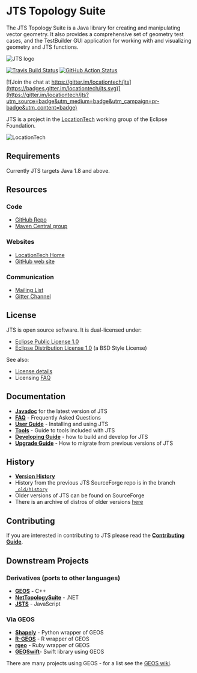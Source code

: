 JTS Topology Suite
==================

The JTS Topology Suite is a Java library for creating and manipulating vector geometry.  It also provides a comprehensive set of geometry test cases, and the TestBuilder GUI application for working with and visualizing geometry and JTS functions.

![JTS logo](jts_logo.png)

[![Travis Build Status](https://api.travis-ci.org/locationtech/jts.svg)](http://travis-ci.org/locationtech/jts) [![GitHub Action Status](https://github.com/locationtech/jts/workflows/GitHub%20CI/badge.svg)](https://github.com/locationtech/jts/actions) 

[![Join the chat at https://gitter.im/locationtech/jts](https://badges.gitter.im/locationtech/jts.svg)](https://gitter.im/locationtech/jts?utm_source=badge&utm_medium=badge&utm_campaign=pr-badge&utm_content=badge)


JTS is a project in the [LocationTech](http://www.locationtech.org) working group of the Eclipse Foundation.

![LocationTech](locationtech_mark.png) 

## Requirements

Currently JTS targets Java 1.8 and above.

## Resources

### Code
* [GitHub Repo](https://github.com/locationtech/jts)
* [Maven Central group](https://mvnrepository.com/artifact/org.locationtech.jts)

### Websites
* [LocationTech Home](https://locationtech.org/projects/technology.jts)
* [GitHub web site](https://locationtech.github.io/jts/)

### Communication
* [Mailing List](https://accounts.eclipse.org/mailing-list/jts-dev)
* [Gitter Channel](https://gitter.im/locationtech/jts)

## License

JTS is open source software.  It is dual-licensed under:

* [Eclipse Public License 1.0](https://www.eclipse.org/legal/epl-v10.html)
* [Eclipse Distribution License 1.0](http://www.eclipse.org/org/documents/edl-v10.php) (a BSD Style License)

See also:

* [License details](LICENSES.md)
* Licensing [FAQ](FAQ-LICENSING.md)

## Documentation

* [**Javadoc**](https://locationtech.github.io/jts/javadoc) for the latest version of JTS
* [**FAQ**](https://locationtech.github.io/jts/jts-faq.html) - Frequently Asked Questions 
* [**User Guide**](USING.md) - Installing and using JTS 
* [**Tools**](doc/TOOLS.md) - Guide to tools included with JTS
* [**Developing Guide**](DEVELOPING.md) - how to build and develop for JTS
* [**Upgrade Guide**](MIGRATION.md) - How to migrate from previous versions of JTS

## History

* [**Version History**](https://github.com/locationtech/jts/blob/master/doc/JTS_Version_History.md)
* History from the previous JTS SourceForge repo is in the branch [`_old/history`](https://github.com/locationtech/jts/tree/_old/history)
* Older versions of JTS can be found on SourceForge
* There is an archive of distros of older versions [here](https://github.com/dr-jts/jts-versions)

## Contributing

If you are interested in contributing to JTS please read the [**Contributing Guide**](CONTRIBUTING.md).

## Downstream Projects

### Derivatives (ports to other languages)
* [**GEOS**](https://trac.osgeo.org/geos) - C++
* [**NetTopologySuite**](https://github.com/NetTopologySuite/NetTopologySuite) - .NET
* [**JSTS**](https://github.com/bjornharrtell/jsts) - JavaScript

### Via GEOS
* [**Shapely**](https://github.com/Toblerity/Shapely) - Python wrapper of GEOS
* [**R-GEOS**](https://cran.r-project.org/web/packages/rgeos/index.html) - R wrapper of GEOS
* [**rgeo**](https://github.com/rgeo/rgeo) - Ruby wrapper of GEOS
* [**GEOSwift**](https://github.com/GEOSwift/GEOSwift)- Swift library using GEOS

There are many projects using GEOS - for a list see the [GEOS wiki](https://trac.osgeo.org/geos/wiki/Applications).


